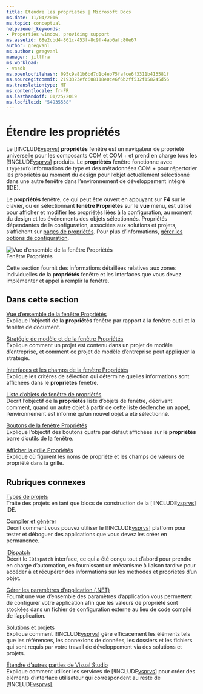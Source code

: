 ```yaml
---
title: Étendre les propriétés | Microsoft Docs
ms.date: 11/04/2016
ms.topic: conceptual
helpviewer_keywords:
- Properties window, providing support
ms.assetid: 68e2cbd4-861c-453f-8c9f-4ab6afc80e67
author: gregvanl
ms.author: gregvanl
manager: jillfra
ms.workload:
- vssdk
ms.openlocfilehash: 095c9a81b6bd7d1c4eb75fafce6f3311b413581f
ms.sourcegitcommit: 2193323efc608118e0ce6f6b2ff532f158245d56
ms.translationtype: MT
ms.contentlocale: fr-FR
ms.lasthandoff: 01/25/2019
ms.locfileid: "54935538"
---
```

# <a name="extend-properties"></a>Étendre les propriétés
Le [!INCLUDE[vsprvs](../../code-quality/includes/vsprvs_md.md)] **propriétés** fenêtre est un navigateur de propriété universelle pour les composants COM et COM + et prend en charge tous les [!INCLUDE[vsprvs](../../code-quality/includes/vsprvs_md.md)] produits. Le **propriétés** fenêtre fonctionne avec `ITypeInfo` informations de type et des métadonnées COM + pour répertorier les propriétés au moment du design pour l’objet actuellement sélectionné dans une autre fenêtre dans l’environnement de développement intégré (IDE).  
  
 Le **propriétés** fenêtre, ce qui peut être ouvert en appuyant sur **F4** sur le clavier, ou en sélectionnant **fenêtre Propriétés** sur le **vue** menu, est utilisé pour afficher et modifier les propriétés liées à la configuration, au moment du design et les événements des objets sélectionnés. Propriétés dépendantes de la configuration, associées aux solutions et projets, s’affichent sur [pages de propriétés](../../extensibility/internals/property-pages.md). Pour plus d’informations, [gérer les options de configuration](../../extensibility/internals/managing-configuration-options.md).  
  
 ![Vue d’ensemble de la fenêtre Propriétés](../../extensibility/internals/media/vspropertieswindow.png "vsPropertiesWindow")  
Fenêtre Propriétés  
  
 Cette section fournit des informations détaillées relatives aux zones individuelles de la **propriétés** fenêtre et les interfaces que vous devez implémenter et appel à remplir la fenêtre.  
  
## <a name="in-this-section"></a>Dans cette section  
 [Vue d’ensemble de la fenêtre Propriétés](../../extensibility/internals/properties-window-overview.md)  
 Explique l’objectif de la **propriétés** fenêtre par rapport à la fenêtre outil et la fenêtre de document.  
  
 [Stratégie de modèle et de la fenêtre Propriétés](../../extensibility/internals/template-policy-and-the-properties-window.md)  
 Explique comment un projet est contenu dans un projet de modèle d’entreprise, et comment ce projet de modèle d’entreprise peut appliquer la stratégie.  
  
 [Interfaces et les champs de la fenêtre Propriétés](../../extensibility/internals/properties-window-fields-and-interfaces.md)  
 Explique les critères de sélection qui détermine quelles informations sont affichées dans le **propriétés** fenêtre.  
  
 [Liste d’objets de fenêtre de propriétés](../../extensibility/internals/properties-window-object-list.md)  
 Décrit l’objectif de la **propriétés** liste d’objets de fenêtre, décrivant comment, quand un autre objet à partir de cette liste déclenche un appel, l’environnement est informé qu’un nouvel objet a été sélectionné.  
  
 [Boutons de la fenêtre Propriétés](../../extensibility/internals/properties-window-buttons.md)  
 Explique l’objectif des boutons quatre par défaut affichées sur le **propriétés** barre d’outils de la fenêtre.  
  
 [Afficher la grille Propriétés](../../extensibility/internals/properties-display-grid.md)  
 Explique où figurent les noms de propriété et les champs de valeurs de propriété dans la grille.  
  
## <a name="related-sections"></a>Rubriques connexes  
 [Types de projets](../../extensibility/internals/project-types.md)  
 Traite des projets en tant que blocs de construction de la [!INCLUDE[vsprvs](../../code-quality/includes/vsprvs_md.md)] IDE.  
  
 [Compiler et générer](../../ide/compiling-and-building-in-visual-studio.md)  
 Décrit comment vous pouvez utiliser le [!INCLUDE[vsprvs](../../code-quality/includes/vsprvs_md.md)] platform pour tester et déboguer des applications que vous devez les créer en permanence.  
  
 [IDispatch](/previous-versions/windows/desktop/api/oaidl/nn-oaidl-idispatch)  
 Décrit le `IDispatch` interface, ce qui a été conçu tout d’abord pour prendre en charge d’automation, en fournissant un mécanisme à liaison tardive pour accéder à et récupérer des informations sur les méthodes et propriétés d’un objet.  
  
 [Gérer les paramètres d’application (.NET)](../../ide/managing-application-settings-dotnet.md)  
 Fournit une vue d’ensemble des paramètres d’application vous permettent de configurer votre application afin que les valeurs de propriété sont stockées dans un fichier de configuration externe au lieu de code compilé de l’application.  
  
 [Solutions et projets](../../ide/solutions-and-projects-in-visual-studio.md)  
 Explique comment [!INCLUDE[vsprvs](../../code-quality/includes/vsprvs_md.md)] gère efficacement les éléments tels que les références, les connexions de données, les dossiers et les fichiers qui sont requis par votre travail de développement via des solutions et projets.  
  
 [Étendre d’autres parties de Visual Studio](../../extensibility/extending-other-parts-of-visual-studio.md)  
 Explique comment utiliser les services de [!INCLUDE[vsprvs](../../code-quality/includes/vsprvs_md.md)] pour créer des éléments d’interface utilisateur qui correspondent au reste de [!INCLUDE[vsprvs](../../code-quality/includes/vsprvs_md.md)].